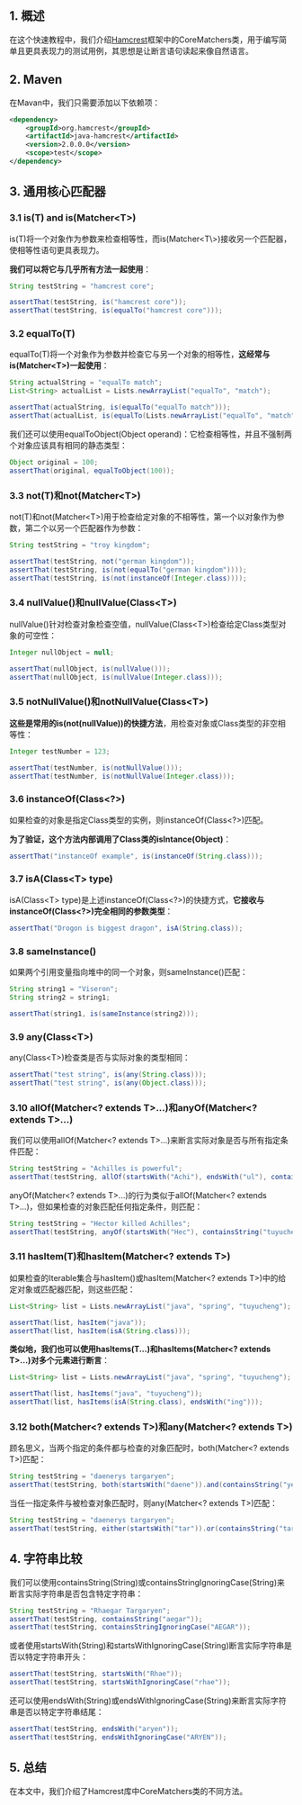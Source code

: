 ## 1. 概述

在这个快速教程中，我们介绍[Hamcrest](http://hamcrest.org/)框架中的CoreMatchers类，用于编写简单且更具表现力的测试用例，其思想是让断言语句读起来像自然语言。

## 2. Maven

在Mavan中，我们只需要添加以下依赖项：

```xml
<dependency>
    <groupId>org.hamcrest</groupId>
    <artifactId>java-hamcrest</artifactId>
    <version>2.0.0.0</version>
    <scope>test</scope>
</dependency>
```

## 3. 通用核心匹配器

### 3.1 is(T) and is(Matcher<T\>)

is(T)将一个对象作为参数来检查相等性，而is(Matcher<T\\>)接收另一个匹配器，使相等性语句更具表现力。

**我们可以将它与几乎所有方法一起使用**：

```java
String testString = "hamcrest core";

assertThat(testString, is("hamcrest core"));
assertThat(testString, is(equalTo("hamcrest core")));
```

### 3.2 equalTo(T)

equalTo(T)将一个对象作为参数并检查它与另一个对象的相等性，**这经常与is(Matcher<T\>)一起使用**：

```java
String actualString = "equalTo match";
List<String> actualList = Lists.newArrayList("equalTo", "match");

assertThat(actualString, is(equalTo("equalTo match")));
assertThat(actualList, is(equalTo(Lists.newArrayList("equalTo", "match"))));
```

我们还可以使用equalToObject(Object operand)：它检查相等性，并且不强制两个对象应该具有相同的静态类型：

```java
Object original = 100;
assertThat(original, equalToObject(100));
```

### 3.3 not(T)和not(Matcher<T\>)

not(T)和not(Matcher<T\>)用于检查给定对象的不相等性，第一个以对象作为参数，第二个以另一个匹配器作为参数：

```java
String testString = "troy kingdom";

assertThat(testString, not("german kingdom"));
assertThat(testString, is(not(equalTo("german kingdom"))));
assertThat(testString, is(not(instanceOf(Integer.class))));
```

### 3.4 nullValue()和nullValue(Class<T\>)

nullValue()针对检查对象检查空值，nullValue(Class<T\>)检查给定Class类型对象的可空性：

```java
Integer nullObject = null;

assertThat(nullObject, is(nullValue()));
assertThat(nullObject, is(nullValue(Integer.class)));
```

### 3.5 notNullValue()和notNullValue(Class<T\>)

**这些是常用的is(not(nullValue))的快捷方法**，用检查对象或Class类型的非空相等性：

```java
Integer testNumber = 123;

assertThat(testNumber, is(notNullValue()));
assertThat(testNumber, is(notNullValue(Integer.class)));
```

### 3.6 instanceOf(Class<?>)

如果检查的对象是指定Class类型的实例，则instanceOf(Class<?>)匹配。 

**为了验证，这个方法内部调用了Class类的isIntance(Object)**：

```java
assertThat("instanceOf example", is(instanceOf(String.class)));
```

### 3.7 isA(Class<T\> type)

isA(Class<T\> type)是上述instanceOf(Class<?\>)的快捷方式，**它接收与instanceOf(Class<?\>)完全相同的参数类型**：

```java
assertThat("Drogon is biggest dragon", isA(String.class));
```

### 3.8 sameInstance()

 如果两个引用变量指向堆中的同一个对象，则sameInstance()匹配：

```java
String string1 = "Viseron";
String string2 = string1;

assertThat(string1, is(sameInstance(string2)));
```

### 3.9 any(Class<T\>)

any(Class<T\>)检查类是否与实际对象的类型相同：

```java
assertThat("test string", is(any(String.class)));
assertThat("test string", is(any(Object.class)));
```

### 3.10 allOf(Matcher<? extends T>...)和anyOf(Matcher<? extends T>...)

我们可以使用allOf(Matcher<? extends T>...)来断言实际对象是否与所有指定条件匹配：

```java
String testString = "Achilles is powerful";
assertThat(testString, allOf(startsWith("Achi"), endsWith("ul"), containsString("Achilles")));
```

anyOf(Matcher<? extends T>...)的行为类似于allOf(Matcher<? extends T>...)，但如果检查的对象匹配任何指定条件，则匹配：

```java
String testString = "Hector killed Achilles";
assertThat(testString, anyOf(startsWith("Hec"), containsString("tuyucheng")));
```

### 3.11 hasItem(T)和hasItem(Matcher<? extends T>)

如果检查的Iterable集合与hasItem()或hasItem(Matcher<? extends T>)中的给定对象或匹配器匹配，则这些匹配：

```java
List<String> list = Lists.newArrayList("java", "spring", "tuyucheng");

assertThat(list, hasItem("java"));
assertThat(list, hasItem(isA(String.class)));
```

**类似地，我们也可以使用hasItems(T...)和hasItems(Matcher<? extends T>...)对多个元素进行断言**：

```java
List<String> list = Lists.newArrayList("java", "spring", "tuyucheng");

assertThat(list, hasItems("java", "tuyucheng"));
assertThat(list, hasItems(isA(String.class), endsWith("ing")));
```

### 3.12 both(Matcher<? extends T>)和any(Matcher<? extends T>)

顾名思义，当两个指定的条件都与检查的对象匹配时，both(Matcher<? extends T>)匹配：

```java
String testString = "daenerys targaryen";
assertThat(testString, both(startsWith("daene")).and(containsString("yen")));
```

当任一指定条件与被检查对象匹配时，则any(Matcher<? extends T>)匹配：

```java
String testString = "daenerys targaryen";
assertThat(testString, either(startsWith("tar")).or(containsString("targaryen")));
```

## 4. 字符串比较

我们可以使用containsString(String)或containsStringIgnoringCase(String)来断言实际字符串是否包含特定字符串：

```java
String testString = "Rhaegar Targaryen";
assertThat(testString, containsString("aegar"));
assertThat(testString, containsStringIgnoringCase("AEGAR"));
```

或者使用startsWith(String)和startsWithIgnoringCase(String)断言实际字符串是否以特定字符串开头：

```java
assertThat(testString, startsWith("Rhae"));
assertThat(testString, startsWithIgnoringCase("rhae"));
```

还可以使用endsWith(String)或endsWithIgnoringCase(String)来断言实际字符串是否以特定字符串结尾：

```java
assertThat(testString, endsWith("aryen"));
assertThat(testString, endsWithIgnoringCase("ARYEN"));
```

## 5. 总结

在本文中，我们介绍了Hamcrest库中CoreMatchers类的不同方法。
